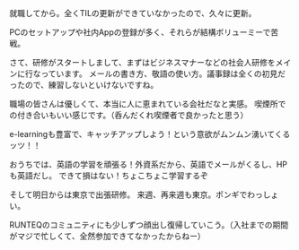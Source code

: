 就職してから。全くTILの更新ができていなかったので、久々に更新。

PCのセットアップや社内Appの登録が多く、それらが結構ボリューミーで苦戦。

さて、研修がスタートしまして、まずはビジネスマナーなどの社会人研修をメインに行なっています。
メールの書き方、敬語の使い方。議事録は全くの初見だったので、練習しないといけないですね。

職場の皆さんは優しくて、本当に人に恵まれている会社だなと実感。
喫煙所での付き合いもいい感じです。（呑んだくれ喫煙者で良かったと思う）

e-learningも豊富で、キャッチアップしよう！という意欲がムンムン湧いてくるッツ！！

おうちでは、英語の学習を頑張る！外資系だから、英語でメールがくるし、HPも英語だし。
できて損はない！ちょこちょこ学習するぞ

そして明日からは東京で出張研修。
来週、再来週も東京。ポンギでわっしょい。

RUNTEQのコミュニティにも少しずつ顔出し復帰していこう。（入社までの期間がマジで忙しくて、全然参加できてなかったからねー）
